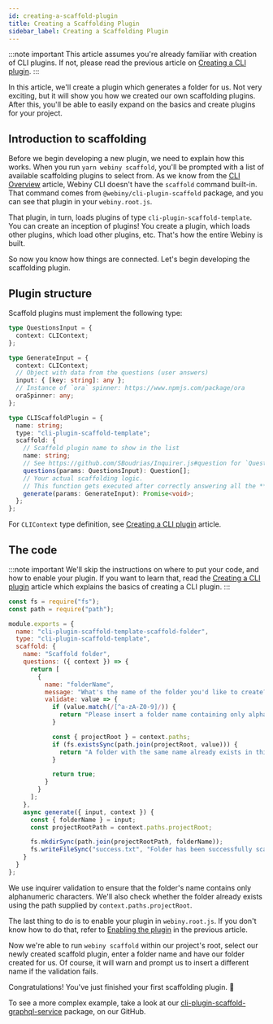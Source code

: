 ```yaml
---
id: creating-a-scaffold-plugin
title: Creating a Scaffolding Plugin
sidebar_label: Creating a Scaffolding Plugin
---
```


:::note important
This article assumes you're already familiar with creation of CLI plugins. If not, please read the previous article on [Creating a CLI plugin](/docs/deep-dive/cli/creating-a-cli-plugin).
:::

In this article, we'll create a plugin which generates a folder for us. Not very exciting, but it will show you how we created our own scaffolding plugins. After this, you'll be able to easily expand on the basics and create plugins for your project.

## Introduction to scaffolding

Before we begin developing a new plugin, we need to explain how this works. When you run `yarn webiny scaffold`, you'll be prompted with a list of available scaffolding plugins to select from. As we know from the [CLI Overview](/docs/deep-dive/cli/overview) article, Webiny CLI doesn't have the `scaffold` command built-in. That command comes from `@webiny/cli-plugin-scaffold` package, and you can see that plugin in your `webiny.root.js`.

That plugin, in turn, loads plugins of type `cli-plugin-scaffold-template`. You can create an inception of plugins! You create a plugin, which loads other plugins, which load other plugins, etc. That's how the entire Webiny is built.

So now you know how things are connected. Let's begin developing the scaffolding plugin.

## Plugin structure

Scaffold plugins must implement the following type:

```typescript
type QuestionsInput = {
  context: CLIContext;
};

type GenerateInput = {
  context: CLIContext;
  // Object with data from the questions (user answers)
  input: { [key: string]: any };
  // Instance of `ora` spinner: https://www.npmjs.com/package/ora
  oraSpinner: any;
};

type CLIScaffoldPlugin = {
  name: string;
  type: "cli-plugin-scaffold-template";
  scaffold: {
    // Scaffold plugin name to show in the list
    name: string;
    // See https://github.com/SBoudrias/Inquirer.js#question for `Question` structure
    questions(params: QuestionsInput): Question[];
    // Your actual scaffolding logic.
    // This function gets executed after correctly answering all the **questions** above.
    generate(params: GenerateInput): Promise<void>;
  };
};
```

For `CLIContext` type definition, see [Creating a CLI plugin](/docs/deep-dive/cli/creating-a-cli-plugin) article.

## The code

:::note important
We'll skip the instructions on where to put your code, and how to enable your plugin. If you want to learn that, read the [Creating a CLI plugin](/docs/deep-dive/cli/creating-a-cli-plugin) article which explains the basics of creating a CLI plugin.
:::

```js
const fs = require("fs");
const path = require("path");

module.exports = {
  name: "cli-plugin-scaffold-template-scaffold-folder",
  type: "cli-plugin-scaffold-template",
  scaffold: {
    name: "Scaffold folder",
    questions: ({ context }) => {
      return [
        {
          name: "folderName",
          message: "What's the name of the folder you'd like to create? ",
          validate: value => {
            if (value.match(/[^a-zA-Z0-9]/)) {
              return "Please insert a folder name containing only alphanumeric characters";
            }

            const { projectRoot } = context.paths;
            if (fs.existsSync(path.join(projectRoot, value))) {
              return "A folder with the same name already exists in this path";
            }

            return true;
          }
        }
      ];
    },
    async generate({ input, context }) {
      const { folderName } = input;
      const projectRootPath = context.paths.projectRoot;

      fs.mkdirSync(path.join(projectRootPath, folderName));
      fs.writeFileSync("success.txt", "Folder has been successfully scaffolded!");
    }
  }
};
```

We use inquirer validation to ensure that the folder's name contains only alphanumeric characters. We'll also check whether the folder already exists using the path supplied by `context.paths.projectRoot`.

The last thing to do is to enable your plugin in `webiny.root.js`. If you don't know how to do that, refer to [Enabling the plugin](/docs/deep-dive/cli/creating-a-cli-plugin#enabling-the-plugin) in the previous article.

Now we're able to run `webiny scaffold` within our project's root, select our newly created scaffold plugin, enter a folder name and have our folder created for us. Of course, it will warn and prompt us to insert a different name if the validation fails.

Congratulations! You've just finished your first scaffolding plugin. 🚀

To see a more complex example, take a look at our [cli-plugin-scaffold-graphql-service](https://github.com/webiny/webiny-js/tree/master/packages/cli-plugin-scaffold-graphql-service) package, on our GitHub.
